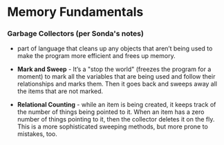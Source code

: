 # Memory Fundamentals

### Garbage Collectors (per Sonda's notes)

* part of language that cleans up any objects that aren’t being used to make the program more efficient and frees up memory.

* **Mark and Sweep** - It’s a "stop the world" (freezes the program for a moment) to mark all the variables that are being used and follow their relationships and marks them. Then it goes back and sweeps away all the items that are not marked.

*	**Relational Counting** - while an item is being created, it keeps track of the number of things being pointed to it. When an item has a zero number of things pointing to it, then the collector deletes it on the fly. This is a more sophisticated sweeping methods, but more prone to mistakes, too.

